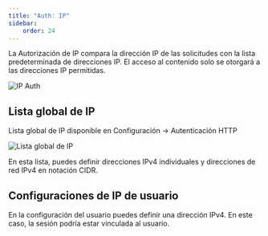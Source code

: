 ```yaml
---
title: "Auth: IP"
sidebar:
    order: 24
---
```


La Autorización de IP compara la dirección IP de las solicitudes con la lista predeterminada de direcciones IP. El acceso al contenido solo se otorgará a las direcciones IP permitidas.

![IP Auth](https://cdn.cesbo.com/help/astra/delivery/http-hls/auth/ip.svg)

## Lista global de IP

Lista global de IP disponible en Configuración → Autenticación HTTP

![Lista global de IP](https://cdn.cesbo.com/help/astra/delivery/http-hls/auth/ip-list.png)

En esta lista, puedes definir direcciones IPv4 individuales y direcciones de red IPv4 en notación CIDR.

## Configuraciones de IP de usuario

En la configuración del usuario puedes definir una dirección IPv4. En este caso, la sesión podría estar vinculada al usuario.